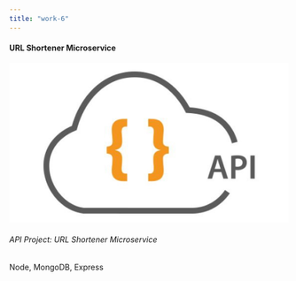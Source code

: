 ```yaml
---
title: "work-6"
---
```

<div class="col-md-3">

<div class="m-3">

#### URL Shortener Microservice

![url-shortener-img](imgs/works/6.jpg)

###### API Project: URL Shortener Microservice

Node, MongoDB, Express

</div>

</div>